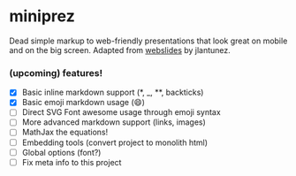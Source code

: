 # miniprez

Dead simple markup to web-friendly presentations that look great on mobile and on the big screen. Adapted from [webslides](https://github.com/jlantunez/webslides) by jlantunez.

### (upcoming) features!

+ [x] Basic inline markdown support (*, _, **, backticks)
+ [x] Basic emoji markdown usage (:smile:)
+ [ ] Direct SVG Font awesome usage through emoji syntax
+ [ ] More advanced markdown support (links, images)
+ [ ] MathJax the equations!
+ [ ] Embedding tools (convert project to monolith html)
+ [ ] Global options (font?)
+ [ ] Fix meta info to this project